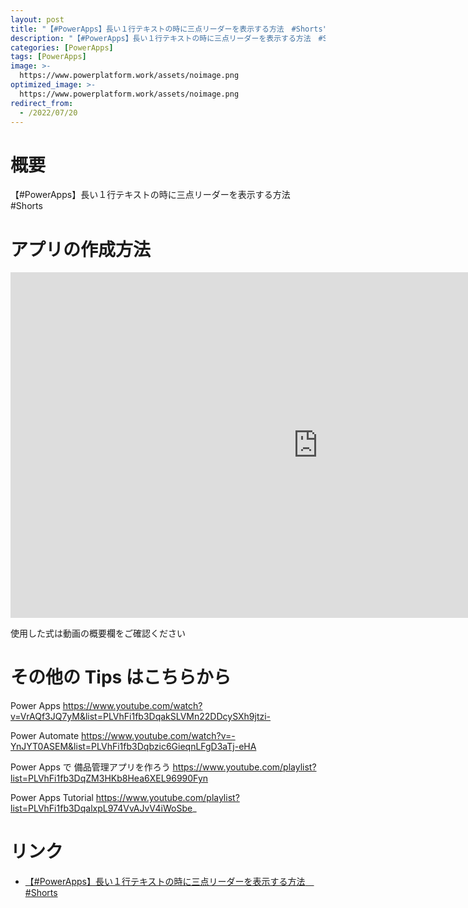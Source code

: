 ```yaml
---
layout: post
title: "【#PowerApps】長い１行テキストの時に三点リーダーを表示する方法　#Shorts"
description: "【#PowerApps】長い１行テキストの時に三点リーダーを表示する方法　#Shortsを動画で分かりやすく解説"
categories: [PowerApps]
tags: [PowerApps]
image: >-
  https://www.powerplatform.work/assets/noimage.png
optimized_image: >-
  https://www.powerplatform.work/assets/noimage.png
redirect_from:
  - /2022/07/20
---
```



#  概要

【#PowerApps】長い１行テキストの時に三点リーダーを表示する方法　#Shorts


# アプリの作成方法

<iframe width="983" height="553" src="https://www.youtube.com/embed/pjsHXGy90Fs" title="YouTube video player" frameborder="0" allow="accelerometer; autoplay; clipboard-write; encrypted-media; gyroscope; picture-in-picture" allowfullscreen></iframe>


使用した式は動画の概要欄をご確認ください


# その他の Tips はこちらから

Power Apps
https://www.youtube.com/watch?v=VrAQf3JQ7yM&list=PLVhFi1fb3DqakSLVMn22DDcySXh9jtzi- 

Power Automate
https://www.youtube.com/watch?v=-YnJYT0ASEM&list=PLVhFi1fb3Dqbzic6GieqnLFgD3aTj-eHA

Power Apps で 備品管理アプリを作ろう
https://www.youtube.com/playlist?list=PLVhFi1fb3DqZM3HKb8Hea6XEL96990Fyn

Power Apps Tutorial
https://www.youtube.com/playlist?list=PLVhFi1fb3DqalxpL974VvAJvV4iWoSbe_

# リンク


- [【#PowerApps】長い１行テキストの時に三点リーダーを表示する方法　#Shorts](https://www.youtube.com/watch?v=pjsHXGy90Fs)

